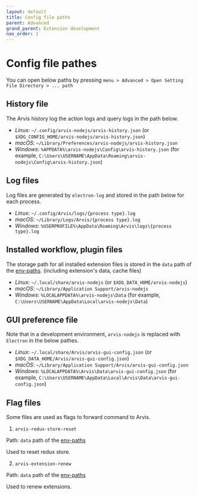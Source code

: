 ```yaml
---
layout: default
title: Config file paths
parent: Advanced
grand_parent: Extension development
nav_order: 1
---
```


# Config file pathes

You can open below paths by pressing `menu > Advanced > Open Setting File Directory > ... path` 

## History file

The Arvis history log the action logs and query logs in the path below.

* *Linux*: `~/.config/arvis-nodejs/arvis-history.json` (or `$XDG_CONFIG_HOME/arvis-nodejs/arvis-history.json`)
* *macOS*: `~/Library/Preferences/arvis-nodejs/arvis-history.json`
* *Windows*: `%APPDATA%\arvis-nodejs\Config\arvis-history.json` (for example, `C:\Users\USERNAME\AppData\Roaming\arvis-nodejs\Config\arvis-history.json`)

## Log files

Log files are generated by `electron-log` and stored in the path below for each process.

* *Linux*: `~/.config/Arvis/logs/{process type}.log`
* *macOS*: `~/Library/Logs/Arvis/{process type}.log`
* *Windows*: `%USERPROFILE%\AppData\Roaming\Arvis\logs\{process type}.log`

## Installed workflow, plugin files

The storage path for all installed extension files is stored in the `data` path of the [env-paths](https://github.com/sindresorhus/env-paths).
(including extension's data, cache files)

* *Linux*: `~/.local/share/arvis-nodejs` (or `$XDG_DATA_HOME/arvis-nodejs`)
* *macOS*: `~/Library/Application Support/arvis-nodejs`
* *Windows*: `%LOCALAPPDATA%\arvis-nodejs\Data` (for example, `C:\Users\USERNAME\AppData\Local\arvis-nodejs\Data`)

## GUI preference file

Note that in a development environment, `arvis-nodejs` is replaced with `Electron` in the below pathes.

* *Linux*: `~/.local/share/Arvis/arvis-gui-config.json` (or `$XDG_DATA_HOME/Arvis/arvis-gui-config.json`)
* *macOS*: `~/Library/Application Support/Arvis/arvis-gui-config.json`
* *Windows*: `%LOCALAPPDATA%\Arvis\Data\arvis-gui-config.json` (for example, `C:\Users\USERNAME\AppData\Local\Arvis\Data\arvis-gui-config.json`)

## Flag files

Some files are used as flags to forward command to Arvis.

1. `arvis-redux-store-reset`

Path: `data` path of the [env-paths](https://github.com/sindresorhus/env-paths)

Used to reset redux store.

2. `arvis-extension-renew`

Path: `data` path of the [env-paths](https://github.com/sindresorhus/env-paths)

Used to renew extensions.